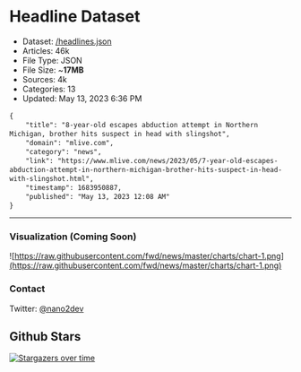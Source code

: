 # Headline Dataset

- Dataset: [/headlines.json](https://raw.githubusercontent.com/fwd/news/master/headlines.json) 
- Articles: 46k
- File Type: JSON
- File Size: ~**17MB**
- Sources: 4k
- Categories: 13
- Updated: May 13, 2023 6:36 PM

```
{
    "title": "8-year-old escapes abduction attempt in Northern Michigan, brother hits suspect in head with slingshot",
    "domain": "mlive.com",
    "category": "news",
    "link": "https://www.mlive.com/news/2023/05/7-year-old-escapes-abduction-attempt-in-northern-michigan-brother-hits-suspect-in-head-with-slingshot.html",
    "timestamp": 1683950887,
    "published": "May 13, 2023 12:08 AM"
}
```

---

### Visualization (Coming Soon)

![https://raw.githubusercontent.com/fwd/news/master/charts/chart-1.png](https://raw.githubusercontent.com/fwd/news/master/charts/chart-1.png)

### Contact 

Twitter: [@nano2dev](https://twitter.com/nano2dev)

## Github Stars

[![Stargazers over time](https://starchart.cc/fwd/news.svg)](https://starchart.cc/fwd/news)
